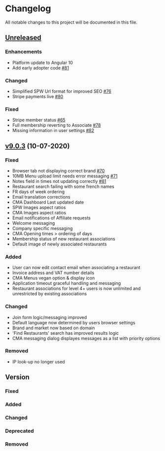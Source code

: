 # Changelog
All notable changes to this project will be documented in this file.

## [Unreleased](http://staging.cma.restaurantcollective.io/)

### Enhancements
- Platform update to Angular 10
- Add early adopter code [#81](https://github.com/orgs/RDLtd/projects/3#card-44829728)

### Changed
- Simplified SPW Url format for improved SEO [#76](https://github.com/orgs/RDLtd/projects/3#card-42739790)
- Stripe payments live [#80](https://github.com/orgs/RDLtd/projects/3#card-44819252)

### Fixed
- Stripe member status [#65](https://github.com/orgs/RDLtd/projects/3#card-40795121)
- Full membership reverting to Associate [#78](https://github.com/orgs/RDLtd/projects/3#card-44263393)
- Missing information in user settings [#82](https://github.com/orgs/RDLtd/projects/3#card-44838883)

## [v9.0.3](https://www.restaurantcollective.io/) (10-07-2020)

### Fixed 
- Browser tab not displaying correct brand [#70](https://github.com/orgs/RDLtd/projects/3#card-41417557)
- 10MB Menu upload limit needs error messaging [#71](https://github.com/orgs/RDLtd/projects/3#card-41417579)
- Notes field in times not updating correctly [#81](https://github.com/orgs/RDLtd/projects/3#card-32492382)
- Restaurant search failing with some french names
- FR days of week ordering
- Email translation corrections
- CMA Dashboard Last updated date
- SPW Images aspect ratios
- CMA Images aspect ratios
- Email notifications of Affiliate requests
- Welcome messaging
- Company specific messaging
- CMA Opening times > ordering of days
- Membership status of new restaurant associations
- Default image of newly associated restaurants

### Added
- User can now edit contact email when associating a restaurant
- Invoice address and VAT number details
- CMA Menus vegan option & display icon
- Application timeout graceful handling and messaging
- Restaurant associations for level 4+ users is now unlimited and unrestricted by existing associations

### Changed
- Join form logic/messaging improved
- Default language now determined by users browser settings
- Brand and market now based on domain
- 'Find Restaurants' search has improved results logic
- CMA messaging dialog displayes messages as a list with priority options

### Removed
- IP look-up no longer used

## Version
### Fixed
### Added
### Changed
### Deprecated
### Removed




